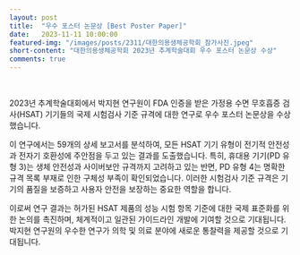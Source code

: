 ```yaml
---
layout: post
title:  "우수 포스터 논문상 [Best Poster Paper]" 
date:   2023-11-11 10:00:00
featured-img: "/images/posts/2311/대한의용생체공학회_참가사진.jpeg"
short-content: "대한의용생체공학회 2023년 추계학술대회 우수 포스터 논문상 수상" 
comments: true
---
```


<br> 



2023년 추계학술대회에서 박지현 연구원이 FDA 인증을 받은 가정용 수면 무호흡증 검사(HSAT) 기기들의 국제 시험검사 기준 규격에 대한 연구로 우수 포스터 논문상을 수상했습니다.
<span class="image featured" style="max-width: 50%; max-height: 50%"><img src="/images/posts/2311/대한의용생체공학회_우수논문상수상.jpeg" alt=""></span>

이 연구에서는 59개의 상세 보고서를 분석하여, 모든 HSAT 기기 유형이 전기적 안전성과 전자기 호환성에 주안점을 두고 있는 결과를 도출했습니다. 특히, 휴대용 기기(PD 유형 3)는 생체 안전성과 사이버보안 규격까지 고려하고 있는 반면, PD 유형 4는 명확한 규격 목록 부재로 인한 구체성 부족이 확인되었습니다. 이러한 시험검사 기준 규격은 기기의 품질을 보증하고 사용자 안전을 보장하는 중요한 역할을 합니다.

이로써 연구 결과는 허가된 HSAT 제품의 성능 시험 항목 기준에 대한 국제 표준화를 위한 논의를 촉진하며, 체계적이고 일관된 가이드라인 개발에 기여할 것으로 기대됩니다. 박지현 연구원의 우수한 연구가 의학 및 의료 분야에 새로운 통찰력을 제공할 것으로 기대됩니다.

